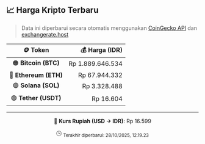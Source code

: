 

<!-- HARGA_KRIPTO -->
## 📈 Harga Kripto Terbaru

> Data ini diperbarui secara otomatis menggunakan [CoinGecko API](https://www.coingecko.com/) dan [exchangerate.host](https://exchangerate.host/)

<div align="center">

| 🪙 Token | 💰 Harga (IDR) |
|:------:|---------------:|
| 🟠 **Bitcoin (BTC)**   | Rp 1.889.646.534 |
| 🔵 **Ethereum (ETH)**  | Rp 67.944.332 |
| 🟣 **Solana (SOL)**    | Rp 3.328.488 |
| 🟢 **Tether (USDT)**   | Rp 16.604 |

---

💱 **Kurs Rupiah (USD → IDR)**: Rp 16.599

🕒 <sub>Terakhir diperbarui: 28/10/2025, 12.19.23</sub>

</div>
<!-- /HARGA_KRIPTO -->